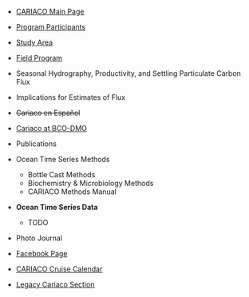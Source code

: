 * [CARIACO Main Page](/pages/cariaco)
* [Program Participants](/pages/cariaco/participants)
* [Study Area](/pages/cariaco/study_area)
* [Field Program](/pages/cariaco/field_program)
* Seasonal Hydrography, Productivity, and Settling Particulate Carbon Flux
* Implications for Estimates of Flux
* ~~Cariaco en Español~~
* [Cariaco at BCO-DMO](http://osprey.bcodmo.org/project.cfm?flag=viewd&id=12)
* Publications
* Ocean Time Series Methods
    * Bottle Cast Methods
    * Biochemistry & Microbiology Methods
    * CARIACO Methods Manual

* **Ocean Time Series Data**
    * TODO
* Photo Journal
* [Facebook Page](http://www.facebook.com/pages/Proyecto-Cariaco/151819241596140)
* [CARIACO Cruise Calendar](https://www.google.com/calendar/embed?src=proyectocariaco@gmail.com&ctz=America/New_York)
* [Legacy Cariaco Section](http://imars.marine.usf.edu/CAR-legacy)
